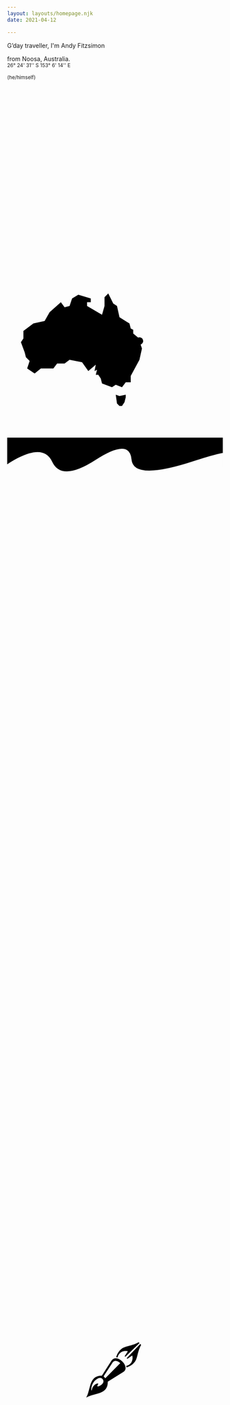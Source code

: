 ```yaml
---
layout: layouts/homepage.njk
date: 2021-04-12

---
```


<section style=" background-image: linear-gradient(var(--bg) 70% ,  var(--tone-1) 100%); position:relative; margin-bottom:9em;">
G’day traveller, I'm Andy Fitzsimon<br>  
<p>from Noosa, Australia.<br> <small style="color:var(--neutral)">26° 24' 31'' S 153° 6' 14'' E</small></p>
<small style="color:var(--neutral)">
 (he/himself)</small>

<p class="scroll fade"></p>


<svg class="scroll map" viewBox="-10 -10 120 120" xmlns="http://www.w3.org/2000/svg" style="max-width:50vw; max-height: 25em;paint-order: stroke;">
  <path fill="var(--bg-2)"   stroke-linejoin="round" stroke-linecap="round" stroke="var(--neutral)" d="M77 85l1 7 2 2h2l2-3 1-4v-2l-5 1zM71 4l4 8 3 2 2 9 8 5 1 4 2 1v3l6 5v4l1 3-2 9-7 13v5h-4l-3 4-5-2-3 2-8-3-1-4-2-3h-2l1-4-2 1 1-5-6 5-5-7-10-2-4 3h-6l-3 4H17l-5 4-6-4 2-6-3-3-1-4-3-8 2-3v-6l8-6 9-2 4-7 9-8 3 4 4-1 2-6 5-3 10 3v3h-3v3l12 7 2-7V7 z"/>
<circle cx="96" cy="42" r="3" stroke="var(--brand)" fill="var(--bg)" />
</svg>
<svg viewBox="0 0 600 200" preserveAspectRatio="none" style="clamp(10rem, 20vw, 20rem);  width: 100%;  display:block; position:absolute; height: 8em; top: 99.9%; z-index:-1">
<path id="separator"  style="transition: 4s; fill: var(--tone-1)" d="M 0 0 V 111 Q 99 15 125 100 T 246 93 T 346 91 T 521 97 T 600 121 V 0 Z" />
</svg>
<script>// tiny-as random min-max function
function rMe(min, max) {return Math.floor(Math.random() * (max - min + 1) + min);}
// grab my path  
let separator = document.getElementById("separator");
function randomWaves(){
separator.setAttribute("d", 
"M 0 0 V " + rMe(80, 130) + " Q " 
+ rMe(-30, 110) + " " 
+ rMe(0, 270)   + " " 
+ rMe(70, 150)  + " " 
+ rMe(90, 110)
+ " T " + rMe(230, 270) + " " + rMe(90, 110)  
+ " T " + rMe(330, 370) + " " + rMe(90, 110)   
+ " T " + rMe(430, 570) + " " + rMe(90, 110)   
+ " T 600 "  +  rMe(80, 130) + " V 0 Z" );}
var reGenTimer = window.setInterval(function () {randomWaves();}, 3000);
</script>
</section>
<br>

<p class="scroll fade">working with talented friends, making software. </p>

<p class="scroll fade" style="max-width: 18em; margin: 1em auto">I'm certifiably professionally passable<br> thanks to 20 years at places like <a href="https://www.suse.com/" target="_blank"  rel="noreferrer">SUSE</a>, <a href="https://www.redhat.com/" target="_blank" rel="noreferrer">Red Hat</a>,  and now <a href="https://www.outfit.io/" target="_blank" rel="noreferrer"> Outfit</a></p>

<svg class="scroll o-logo" style="margin-bottom:4em;  max-height: 15em; max-width: 60vw" xmlns="http://www.w3.org/2000/svg" viewBox="0 0 19 8.5" stroke="#e40046" fill="none">
  <circle cx="2.36" cy="6.12" r="1.68"/>
  <path d="M 5.35 4V 6.5A 1.02 1 0 008 6.5V 4.5 H 18.68"/>
  <path d="M 10.2 8.2v -6"/>
  <path d="M 12.5 8.2V 2A 1.3 1.2 10 0114.5 1"/>
  <path d="M 14.8 8.2V 4.5"/>
  <path d="M 17.1,8.2v -6"/>
  <path d="M 14.8 2.7v.001" stroke-linecap="round"/>
</svg>


<p class="scroll fade">currently enjoying strategy, design, and code.</p>
<p class="scroll fade"> Recently, I resumed <a href="/posts">blogging</a> </p> 

 
<svg class="scroll pen" style="max-width: 25vw; fill:var(--neutral); display:block; max-height: 10em;  margin:2em auto;" viewBox="0 0 100 100" xmlns="http://www.w3.org/2000/svg">
  <path d="M33.8 62l25-25.2C54.8 33 49.3 31 46 35.7L31 58.7l2.7 3.3zM11.4 81.5c0-3.7 4.8-10.8 9.6-10.8 2.6 0-.6 2.7-.6 4.5 0 2 13.8-3.4 9.5-11-1.7-2.8-4.8-3.4-8-2a20.7 20.7 0 00-11.5 19.3c0 1 1 1 1 0zm57.8-37.6l-.5-2.5c.3 0 5.8-1 8.8-6.1 3-5.4 1.3-11.2 1.3-11.2l-8.4 5.7-.6-1.6L92.1 5l1.6 1.5c-5.3 8.8-5.8 18.8-8.7 25-4.5 9.7-15.8 12.5-15.8 12.5zM52 26.9s2.7-11.4 12.4-16c6.1-3 16.2-3.6 25-9l1.5 1.5L67.5 26a4 4 0 00-1.5-.5l5.5-8.5s-5.8-1.6-11.1 1.5c-5.2 3-6 8.5-6 8.9zM2 94c8-14 3.9-36.4 26.1-36.4L44 32.8c3.9-6.2 11.9-5 18.1 1.2 6.3 6.2 7.7 13.8 2 17.5L38 67.7C38 90.1 16.5 85.8 2 94.1z"/>
</svg>

<br>
<p class="scroll fade">If you'd like to know more, here's my unfinished, unfinished story.<br><br></p>
<p class="scroll fade"> <a class="button" href="/story">my story</a></p>


<style>
.o-logo{margin: 2em auto; display:block;max-width: 70vw}
.scroll.map{margin:2em auto;}

.scrolled.pen{animation: brush 3s ease infinite;}

@keyframes brush{  50%{transform:rotate(-240deg);}}

.scroll.map path {stroke-dasharray:  344 344; stroke-dashoffset:-344;stroke-width: 3; stroke-opacity:0}
.scroll.map circle{stroke-width: 5; transition: all 1.5s ease  .2s;}
.scroll.map.scrolled circle{stroke-width:10; fill:var(--tone-2)}
.scroll.map.scrolled path{stroke-width: 5;stroke-dasharray:  344 344; stroke-opacity:1;stroke-dashoffset:0;transition: stroke-dashoffset 1.5s ease, stroke-width 1.5s ease;}
.o-logo>*{opacity:0}.scrolled.o-logo>*{animation:in-out 1s ease reverse;opacity:0;animation-fill-mode:forwards}.scrolled.o-logo>:nth-child(2){animation-delay:.1s}.scrolled.o-logo>:nth-child(3){animation-delay:.2s}.scrolled.o-logo>:nth-child(4){animation-delay:.3s}.scrolled.o-logo>:nth-child(5){animation-delay:.4s}.scrolled.o-logo>:nth-child(6){animation-delay:.5s}.scrolled.o-logo>:nth-child(7){animation-delay:.7s;animation-duration:.5s;animation-name:dotup;animation-duration:.6s;animation-direction:reverse;animation-delay:0;transform-origin:0;animation-timing-function:cubic-bezier(.6,-.3,.2,0)}@keyframes in-out{0%{stroke-dasharray:19.5 0;opacity:1}100%{stroke-dasharray:0 19.5;opacity:1}}@keyframes dotup{0%{stroke-width:1;opacity:1;transform:translate(0)}100%{stroke-width:.5;transform:translate(0,2px);opacity:0}}

p.scroll{min-height:10vh;}
.scroll.fade{opacity:0; transform: translate(0,2em)}
.scrolled.fade{opacity:1; transform:none;transition: transform 1s ease, opacity 1s ease}
</style>

